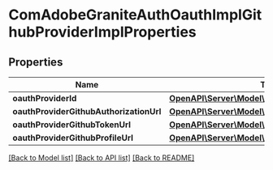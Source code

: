# ComAdobeGraniteAuthOauthImplGithubProviderImplProperties

## Properties
Name | Type | Description | Notes
------------ | ------------- | ------------- | -------------
**oauthProviderId** | [**OpenAPI\Server\Model\ConfigNodePropertyString**](ConfigNodePropertyString.md) |  | [optional] 
**oauthProviderGithubAuthorizationUrl** | [**OpenAPI\Server\Model\ConfigNodePropertyString**](ConfigNodePropertyString.md) |  | [optional] 
**oauthProviderGithubTokenUrl** | [**OpenAPI\Server\Model\ConfigNodePropertyString**](ConfigNodePropertyString.md) |  | [optional] 
**oauthProviderGithubProfileUrl** | [**OpenAPI\Server\Model\ConfigNodePropertyString**](ConfigNodePropertyString.md) |  | [optional] 

[[Back to Model list]](../README.md#documentation-for-models) [[Back to API list]](../README.md#documentation-for-api-endpoints) [[Back to README]](../README.md)


